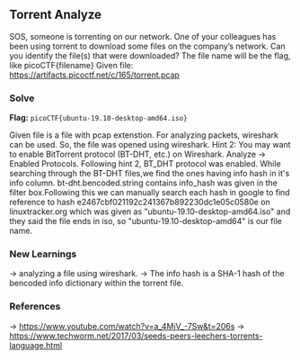 ## Torrent Analyze
SOS, someone is torrenting on our network.
One of your colleagues has been using torrent to download some files on the company’s network. Can you identify the file(s) that were downloaded? The file name will be the flag, like picoCTF{filename}
Given file: https://artifacts.picoctf.net/c/165/torrent.pcap

### Solve
**Flag:** `picoCTF{ubuntu-19.10-desktop-amd64.iso}`

Given file is a file with pcap extenstion. For analyzing packets, wireshark can be used. So, the file was opened using wireshark. Hint 2: You may want to enable BitTorrent protocol (BT-DHT, etc.) on Wireshark. Analyze -> Enabled Protocols. Following hint 2, BT_DHT protocol was enabled. While searching through the BT-DHT files,we find the ones having info hash in it's info column. bt-dht.bencoded.string contains info_hash was given in the filter box.Following this we can manually search each hash in google to find reference to hash e2467cbf021192c241367b892230dc1e05c0580e on linuxtracker.org which was given as "ubuntu-19.10-desktop-amd64.iso" and they said the file ends in iso, so "ubuntu-19.10-desktop-amd64" is our file name.


### New Learnings
-> analyzing a file using wireshark.
-> The info hash is a SHA-1 hash of the bencoded info dictionary within the torrent file. 

### References 
-> https://www.youtube.com/watch?v=a_4MjV_-7Sw&t=206s
-> https://www.techworm.net/2017/03/seeds-peers-leechers-torrents-language.html